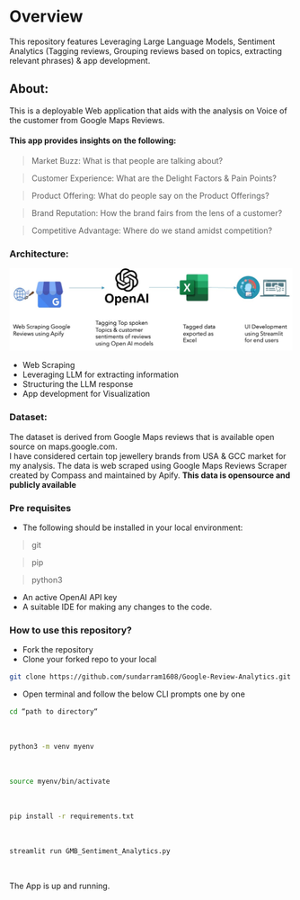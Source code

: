 # Overview
This repository features Leveraging Large Language Models, Sentiment Analytics (Tagging reviews, Grouping reviews based on topics, extracting relevant phrases) & app development.

## About:
This is a deployable Web application that aids with the analysis on Voice of the customer from Google Maps Reviews.

#### This app provides insights on the following:
> Market Buzz: What is that people are talking about? <br>

> Customer Experience: What are the Delight Factors & Pain Points?<br>

> Product Offering: What do people say on the Product Offerings?<br>

> Brand Reputation: How the brand fairs from the lens of a customer?<br>

> Competitive Advantage: Where do we stand amidst competition?<br>

### Architecture:
![Alt text](process.jpg)

- Web Scraping <br>
- Leveraging LLM for extracting information <br>
- Structuring the LLM response <br>
- App development for Visualization <br>

### Dataset: <br>
The dataset is derived from Google Maps reviews that is available open source on maps.google.com.<br>
I have considered certain top jewellery brands from USA & GCC market for my analysis. 
The data is web scraped using Google Maps Reviews Scraper created by Compass and maintained by Apify.
**This data is opensource and publicly available**

### Pre requisites
- The following should be installed in your local environment:
> git <br>

> pip <br>

> python3 <br>
- An active OpenAI API key <br>
- A suitable IDE for making any changes to the code.

### How to use this repository?
- Fork the repository <br>
- Clone your forked repo to your local <br>
```bash
git clone https://github.com/sundarram1608/Google-Review-Analytics.git
```
- Open terminal and follow the below CLI prompts one by one<br>
```bash
cd “path to directory“
```
<br>

```bash
python3 -m venv myenv
```
<br>

```bash
source myenv/bin/activate
``` 
<br>

```bash
pip install -r requirements.txt
```
<br>

```bash
streamlit run GMB_Sentiment_Analytics.py
```
<br>

The App is up and running.
